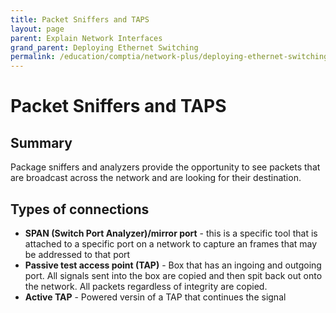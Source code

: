 ```yaml
---
title: Packet Sniffers and TAPS
layout: page
parent: Explain Network Interfaces 
grand_parent: Deploying Ethernet Switching
permalink: /education/comptia/network-plus/deploying-ethernet-switching/explain-network-interfaces/packet-sniffers-and-taps/
---
```


# Packet Sniffers and TAPS

## Summary

Package sniffers and analyzers provide the opportunity to see packets that are broadcast across the network and are looking for their destination.

## Types of connections

- **SPAN (Switch Port Analyzer)/mirror port** - this is a specific tool that is attached to a specific port on a network to capture an frames that may be addressed to that port
- **Passive test access point (TAP)** - Box that has an ingoing and outgoing port. All signals sent into the box are copied and then spit back out onto the network. All packets regardless of integrity are copied.
- **Active TAP** - Powered versin of a TAP that continues the signal
